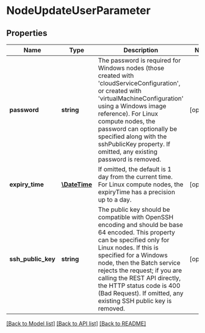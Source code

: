 # NodeUpdateUserParameter

## Properties
Name | Type | Description | Notes
------------ | ------------- | ------------- | -------------
**password** | **string** | The password is required for Windows nodes (those created with &#39;cloudServiceConfiguration&#39;, or created with &#39;virtualMachineConfiguration&#39; using a Windows image reference). For Linux compute nodes, the password can optionally be specified along with the sshPublicKey property. If omitted, any existing password is removed. | [optional] 
**expiry_time** | [**\DateTime**](\DateTime.md) | If omitted, the default is 1 day from the current time. For Linux compute nodes, the expiryTime has a precision up to a day. | [optional] 
**ssh_public_key** | **string** | The public key should be compatible with OpenSSH encoding and should be base 64 encoded. This property can be specified only for Linux nodes. If this is specified for a Windows node, then the Batch service rejects the request; if you are calling the REST API directly, the HTTP status code is 400 (Bad Request). If omitted, any existing SSH public key is removed. | [optional] 

[[Back to Model list]](../README.md#documentation-for-models) [[Back to API list]](../README.md#documentation-for-api-endpoints) [[Back to README]](../README.md)


